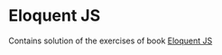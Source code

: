 # Eloquent JS

Contains solution of the exercises of book [Eloquent JS](https://eloquentjavascript.net/)

